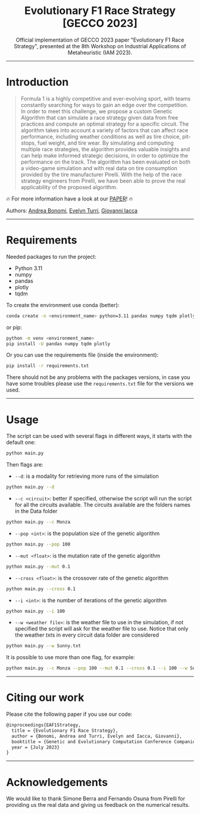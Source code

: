 <div id="top"></div>

<!-- PROJECT LOGO -->
<br />
<div align="center">
  <h1 align="center">Evolutionary F1 Race Strategy [GECCO 2023]</h1>

  <p align="center">
    Official implementation of GECCO 2023 paper "Evolutionary F1 Race Strategy", presented at the 8th Workshop on Industrial Applications of Metaheuristic (IAM 2023).
  </p>
</div>


-----------------------------------------------------------------------------------------------------------------------
# Introduction
  >Formula 1 is a highly competitive and ever-evolving sport, with teams constantly searching for ways to gain an edge over the competition. In order to meet this challenge, we propose a custom Genetic Algorithm that can simulate a race strategy given data from free practices and compute an optimal strategy for a specific circuit. The algorithm takes into account a variety of factors that can affect race performance, including weather conditions as well as tire choice, pit-stops, fuel weight, and tire wear. By simulating and computing multiple race strategies, the algorithm provides valuable insights and can help make informed strategic decisions, in order to optimize the performance on the track. The algorithm has been evaluated on both a video-game simulation and with real data on tire consumption provided by the tire manufacturer Pirelli. With the help of the race strategy engineers from Pirelli, we have been able to prove the real applicability of the proposed algorithm.


<!-- # Evolutionary F1 Race Strategy [GECCO 2023]
Official implementation of GECCO 2023 paper "Evolutionary F1 Race Strategy", presented at the 8th Workshop on Industrial Applications of Metaheuristic (IAM 2023). -->

<!-- # Introduction
>Formula 1 is a highly competitive and ever-evolving sport, with teams constantly searching for ways to gain an edge over the competition. In order to meet this challenge, we propose a custom Genetic Algorithm that can simulate a race strategy given data from free practices and compute an optimal strategy for a specific circuit. The algorithm takes into account a variety of factors that can affect race performance, including weather conditions as well as tire choice, pit-stops, fuel weight, and tire wear. By simulating and computing multiple race strategies, the algorithm provides valuable insights and can help make informed strategic decisions, in order to optimize the performance on the track. The algorithm has been evaluated on both a video-game simulation and with real data on tire consumption provided by the tire manufacturer Pirelli. With the help of the race strategy engineers from Pirelli, we have been able to prove the real applicability of the proposed algorithm. -->

:fire: For more information have a look at our [PAPER](https://arxiv.org/pdf/2303.11610)! :fire:

Authors: 
        [Andrea Bonomi](),
        [Evelyn Turri](),
        [Giovanni Iacca](https://scholar.google.it/citations?user=qSw6YfcAAAAJ&hl=en)

-----------------------------------------------------------------------------------------------------------------------

# Requirements

Needed packages to run the project:
- Python 3.11
- numpy
- pandas
- plotly
- tqdm

To create the environment use conda (better):
```bash
conda create -n <environment_name> python=3.11 pandas numpy tqdm plotly
```
or pip:
```bash
python -m venv <environment_name> 
pip install -U pandas numpy tqdm plotly
```

Or you can use the requirements file (inside the environment):
```bash
pip install -r requirements.txt
```

There should not be any problems with the packages versions, in case you have some troubles please use the `requirements.txt` file for the versions we used.

-----------------------------------------------------------------------------------------------------------------------

<!-- # Classes
## Car
A class where there is the elaboration of all the data regarding a car and store them in a *json* file.

## Genetic
This class is where the Evolutionary Algorithm and the Bruteforce are implemented.

## Race - To be removed
This class checks if there are Race data to view in order to understand how the race has performed in the simulation.

## Utils
A class that contains the most general functions used in all the other scripts.

## Weather
A class where the weather is managed in order to pass it to the *Genetic* one.

----------------------------------------------------------------------------------------------------------------------- -->

# Usage

The script can be used with several flags in different ways, it starts with the default one:
```bash
python main.py
```

Then flags are:
- `--d`: is a modality for retrieving more runs of the simulation
```bash
python main.py --d
```
- `--c <circuit>`: better if specified, otherwise the script will run the script for all the circuits available. The circuits available are the folders names in the Data folder
```bash
python main.py --c Monza
```
- `--pop <int>`: is the population size of the genetic algorithm
```bash
python main.py --pop 100
```
- `--mut <float>`: is the mutation rate of the genetic algorithm
```bash
python main.py --mut 0.1
```
- `--cross <float>`: is the crossover rate of the genetic algorithm
```bash
python main.py --cross 0.1
```
- `--i <int>`: is the number of iterations of the genetic algorithm
```bash
python main.py --i 100
```
- `--w <weather file>`: is the weather file to use in the simulation, if not specified the script will ask for the weather file to use. Notice that only the weather *txt*s in every circuit data folder are considered
```bash
python main.py --w Sunny.txt
```

It is possible to use more than one flag, for example:
```bash
python main.py --c Monza --pop 100 --mut 0.1 --cross 0.1 --i 100 --w Sunny.txt --d
```
-----------------------------------------------------------------------------------------------------------------------
# Citing our work
Please cite the following paper if you use our code:
```latex
@inproceedings{EAF1Strategy,
  title = {Evolutionary F1 Race Strategy},
  author = {Bonomi, Andrea and Turri, Evelyn and Iacca, Giovanni},
  booktitle = {Genetic and Evolutionary Computation Conference Companion (GECCO ’23 Companion)},
  year = {July 2023}
}
```
-----------------------------------------------------------------------------------------------------------------------
# Acknowledgements
We would like to thank Simone Berra and Fernando Osuna from Pirelli for providing us the real data and giving us feedback on the numerical results.
